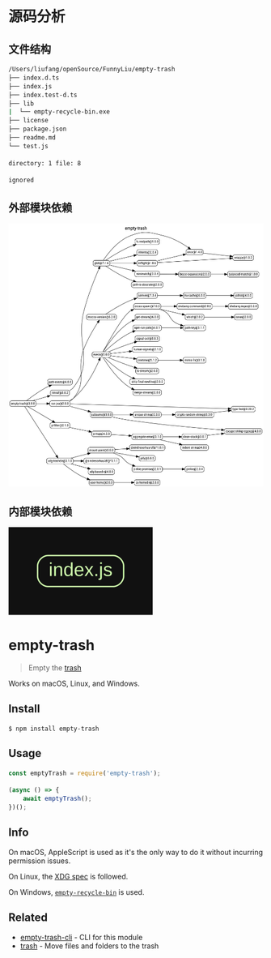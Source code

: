 
# 源码分析

## 文件结构

``` bash
/Users/liufang/openSource/FunnyLiu/empty-trash
├── index.d.ts
├── index.js
├── index.test-d.ts
├── lib
|  └── empty-recycle-bin.exe
├── license
├── package.json
├── readme.md
└── test.js

directory: 1 file: 8

ignored

```

## 外部模块依赖

![img](./outer.svg)

## 内部模块依赖

![img](./inner.svg)
  


# empty-trash

> Empty the [trash](https://en.wikipedia.org/wiki/Trash_(computing))

Works on macOS, Linux, and Windows.

## Install

```
$ npm install empty-trash
```

## Usage

```js
const emptyTrash = require('empty-trash');

(async () => {
	await emptyTrash();
})();
```

## Info

On macOS, AppleScript is used as it's the only way to do it without incurring permission issues.

On Linux, the [XDG spec](https://specifications.freedesktop.org/trash-spec/trashspec-1.0.html) is followed.

On Windows, [`empty-recycle-bin`](https://github.com/sindresorhus/empty-recycle-bin) is used.

## Related

- [empty-trash-cli](https://github.com/sindresorhus/empty-trash-cli) - CLI for this module
- [trash](https://github.com/sindresorhus/trash) - Move files and folders to the trash
